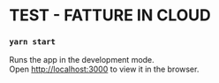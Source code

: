 # TEST - FATTURE IN CLOUD

### `yarn start`

Runs the app in the development mode.\
Open [http://localhost:3000](http://localhost:3000) to view it in the browser.
